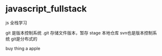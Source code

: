 # javascript_fullstack
js 全栈学习

git 是版本控制系统
.git 存储文件版本，暂存 stage 本地仓库
svn也是版本控制系统
git是分布式的

buy thing 
a apple